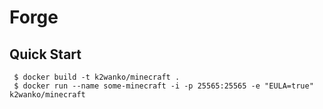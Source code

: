 # Forge

## Quick Start

```
 $ docker build -t k2wanko/minecraft .
 $ docker run --name some-minecraft -i -p 25565:25565 -e "EULA=true" k2wanko/minecraft
```
